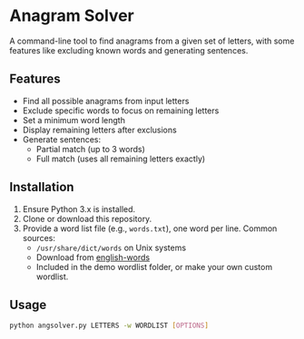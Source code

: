 # Anagram Solver

A command-line tool to find anagrams from a given set of letters, with some features like excluding known words and generating sentences.

## Features
- Find all possible anagrams from input letters
- Exclude specific words to focus on remaining letters
- Set a minimum word length
- Display remaining letters after exclusions
- Generate sentences:
  - Partial match (up to 3 words)
  - Full match (uses all remaining letters exactly)

## Installation
1. Ensure Python 3.x is installed.
2. Clone or download this repository.
3. Provide a word list file (e.g., `words.txt`), one word per line. Common sources:
   - `/usr/share/dict/words` on Unix systems
   - Download from [english-words](https://github.com/dwyl/english-words)
   - Included in the demo wordlist folder, or make your own custom wordlist.

## Usage
```bash
python angsolver.py LETTERS -w WORDLIST [OPTIONS]
